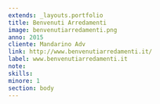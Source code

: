 ```yaml
---
extends: _layouts.portfolio
title: Benvenuti Arredamenti
image: benvenutiarredamenti.png
anno: 2015
cliente: Mandarino Adv
link: http://www.benvenutiarredamenti.it/
label: www.benvenutiarredamenti.it
note: 
skills: 
minore: 1
section: body
---
```


